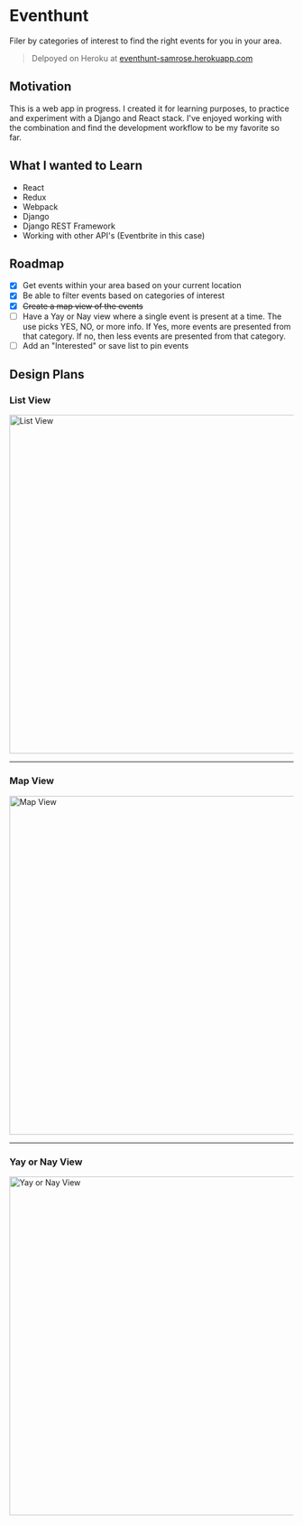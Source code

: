 # Eventhunt
Filer by categories of interest to find the right events for you in your area.

> Delpoyed on Heroku at [eventhunt-samrose.herokuapp.com](https//eventhunt-samrose.herokuapp.com)

## Motivation
This is a web app in progress. I created it for learning purposes, to practice and experiment with a Django and React stack. I've enjoyed working with the combination and find the development workflow to be my favorite so far.

## What I wanted to Learn
- React
- Redux
- Webpack
- Django
- Django REST Framework
- Working with other API's (Eventbrite in this case)

## Roadmap
- [x] Get events within your area based on your current location
- [x] Be able to filter events based on categories of interest
- [x] ~~Create a map view of the events~~
- [ ] Have a Yay or Nay view where a single event is present at a time. The use picks YES, NO, or more info. If Yes, more events are presented from that category. If no, then less events are presented from that category.
- [ ] Add an "Interested" or save list to pin events

## Design Plans

### List View
<img src="https://cloud.githubusercontent.com/assets/11774595/18413856/2306e800-7784-11e6-86ff-dddaad511a02.png" alt="List View" width="600" />

---

### Map View
<img src="https://cloud.githubusercontent.com/assets/11774595/18413857/23134dfc-7784-11e6-88f4-54c339080b05.png" alt="Map View" width="600" />

---

### Yay or Nay View
<img src="https://cloud.githubusercontent.com/assets/11774595/18413858/23141b2e-7784-11e6-94e8-fdcdf730e6e8.png" alt="Yay or Nay View" width="600" />
